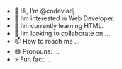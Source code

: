 - 👋 Hi, I’m @codeviadj
- 👀 I’m interested in Web Developer.
- 🌱 I’m currently learning HTML.
- 💞️ I’m looking to collaborate on ...
- 📫 How to reach me ...
- 😄 Pronouns: ...
- ⚡ Fun fact: ...

<!---
desicoder26/desicoder26 is a ✨ special ✨ repository because its `README.md` (this file) appears on your GitHub profile.
You can click the Preview link to take a look at your changes.
--->
